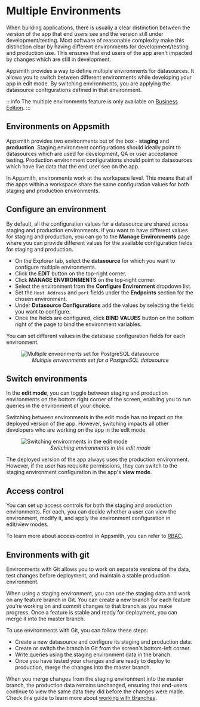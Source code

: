 
# Multiple Environments

When building applications, there is usually a clear distinction between the version of the app that end users see and the version still under development/testing. Most software of reasonable complexity make this distinction clear by having different environments for development/testing and production use. This ensures that end users of the app aren't impacted by changes which are still in development. 

Appsmith provides a way to define multiple environments for datasources. It allows you to switch between different environments while developing your app in edit mode. By switching environments, you are applying the datasource configurations defined in that environment.

:::info
The multiple environments feature is only available on [Business Edition](https://www.appsmith.com/pricing). 
:::

## Environments on Appsmith

Appsmith provides two environments out of the box - **staging** and **production**. Staging environment configurations should ideally point to datasources which are used for development, QA or user acceptance testing. Production environment configurations should point to datasources which have live data that the end user see on the app.

In Appsmith, environments work at the workspace level. This means that all the apps within a workspace share the same configuration values for both staging and production environments.

## Configure an environment

 By default, all the configuration values for a datasource are shared across staging and production environments. If you want to have different values for staging and production, you can go to the **Manage Environments** page where you can provide different values for the available configuration fields for staging and production. 

<VideoEmbed host="youtube" videoId="3hoIWkvL9hA" title="Configure an environment" caption="Configure an environment | MongoDB" />  

* On the Explorer tab, select the **datasource** for which you want to configure multiple environments.
* Click the **EDIT** button on the top-right corner.
* Click **MANAGE ENVIRONMENTS** on the top-right corner.
* Select the environment from the **Configure Environment** dropdown list.
* Set the `Host Address` and `port` fields under the **Endpoints** section for the chosen environment. 
* Under **Datasource Configurations** add the values by selecting the fields you want to configure.
* Once the fields are configured, click **BIND VALUES** button on the bottom right of the page to bind the environment variables. 

You can set different values in the database configuration fields for each environment.

<figure>
  <img src="/img/me-db-1.png" style= {{width:"700px", height:"auto"}} alt="Multiple environments set for PostgreSQL datasource"/>
  <figcaption align = "center"><i>Multiple environments set for a PostgreSQL datasource</i></figcaption>
</figure>

## Switch environments

In the **edit mode**, you can toggle between staging and production environments on the bottom right corner of the screen, enabling you to run queries in the environment of your choice. 

Switching between environments in the edit mode has no impact on the deployed version of the app. However, switching impacts all other developers who are working on the app in the edit mode.

<figure>
  <img src="/img/switch-environments.png" style= {{width:"700px", height:"auto"}} alt="Switching environments in the edit mode"/>
  <figcaption align = "center"><i>Switching environments in the edit mode</i></figcaption>
</figure>

The deployed version of the app always uses the production environment. However, if the user has requisite permissions, they can switch to the staging environment configuration in the app's **view mode**.

## Access control

You can set up access controls for both the staging and production environments. For each, you can decide whether a user can view the environment, modify it, and apply the environment configuration in edit/view modes. 

To learn more about access control in Appsmith, you can refer to [RBAC](/advanced-concepts/access-control/granular-access-control).


## Environments with git

Environments with Git allows you to work on separate versions of the data, test changes before deployment, and maintain a stable production environment. 

When using a staging environment, you can use the staging data and work on any feature branch in Git. You can create a new branch for each feature you're working on and commit changes to that branch as you make progress. Once a feature is stable and ready for deployment, you can merge it into the master branch.

To use environments with Git, you can follow these steps:

* Create a new datasource and configure its staging and production data.
* Create or switch the branch in Git from the screen's bottom-left corner.
* Write queries using the staging environment data in the branch.
* Once you have tested your changes and are ready to deploy to production, merge the changes into the master branch. 


When you merge changes from the staging environment into the master branch, the production data remains unchanged, ensuring that end-users continue to view the same data they did before the changes were made. Check this guide to learn more about [working with Branches](/advanced-concepts/version-control-with-git/working-with-branches).



